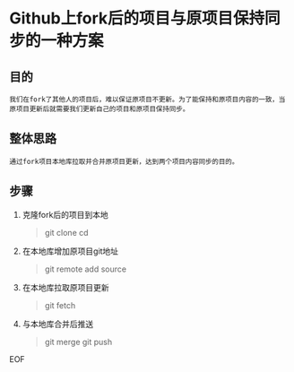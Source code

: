 # Github上fork后的项目与原项目保持同步的一种方案

## 目的
    我们在fork了其他人的项目后，难以保证原项目不更新。为了能保持和原项目内容的一致，当原项目更新后就需要我们更新自己的项目和原项目保持同步。

## 整体思路
    通过fork项目本地库拉取并合并原项目更新，达到两个项目内容同步的目的。

## 步骤
1. 克隆fork后的项目到本地
   > git clone 
   > cd 
2. 在本地库增加原项目git地址
   > git remote add source

3. 在本地库拉取原项目更新
   > git fetch
5. 与本地库合并后推送
   > git merge
   > git push

EOF

